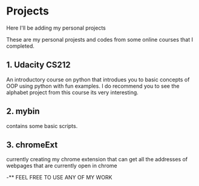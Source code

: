 # Projects
Here I'll be adding my personal projects

These are my personal projests and codes from some online courses that I completed.

## 1. Udacity CS212
An introductory course on python that introdues you to basic concepts of OOP using python with fun examples. I do recommend you to see the alphabet project from this course its very interesting.

## 2. mybin
contains some basic scripts.

## 3. chromeExt
currently creating my chrome extension that can get all the addresses of webpages that are currently open in chrome

-**
FEEL FREE TO USE ANY OF MY WORK
